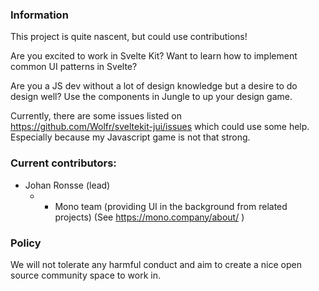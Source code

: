 ### Information

This project is quite nascent, but could use contributions!

Are you excited to work in Svelte Kit? Want to learn how to implement common UI patterns in Svelte?

Are you a JS dev without a lot of design knowledge but a desire to do design well? Use the components in Jungle to up your design game.

Currently, there are some issues listed on https://github.com/Wolfr/sveltekit-jui/issues which could use some help. Especially because my Javascript game is not that strong.

### Current contributors:

* Johan Ronsse (lead)
    * + Mono team (providing UI in the background from related projects) (See https://mono.company/about/ )

### Policy

We will not tolerate any harmful conduct and aim to create a nice open source community space to work in.